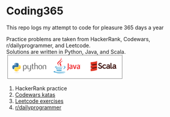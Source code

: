 # Coding365
This repo logs my attempt to code for pleasure 365 days a year  

Practice problems are taken from HackerRank, Codewars, r/dailyprogrammer, and Leetcode.  
Solutions are written in Python, Java, and Scala.  
  ![logo](./images/python_java_scala.png )


1. HackerRank practice
2. [Codewars katas](./platform/codewars)
3. [Leetcode exercises](./platform/leetcode)
4. [r/dailyprogrammer](./platform/reddit)
